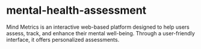 # mental-health-assessment
Mind Metrics is an interactive web-based platform designed to help users assess, track, and enhance their mental well-being. Through a user-friendly interface, it offers personalized assessments.
